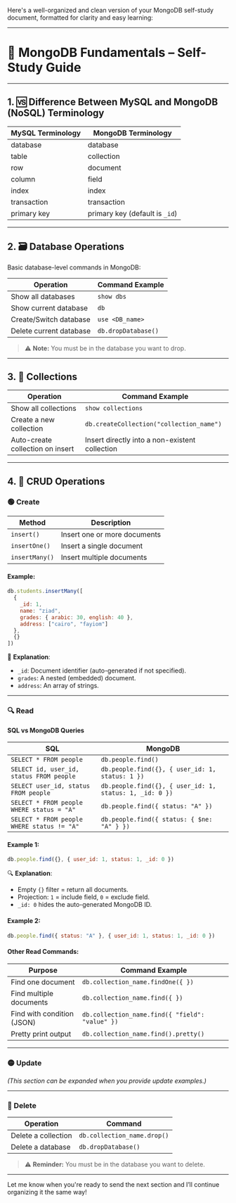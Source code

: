 Here's a well-organized and clean version of your MongoDB self-study document, formatted for clarity and easy learning:

---

# 📘 MongoDB Fundamentals – Self-Study Guide

---

## 1. 🆚 Difference Between MySQL and MongoDB (NoSQL) Terminology

| MySQL Terminology | MongoDB Terminology          |
|-------------------|------------------------------|
| database          | database                     |
| table             | collection                   |
| row               | document                     |
| column            | field                        |
| index             | index                        |
| transaction       | transaction                  |
| primary key       | primary key (default is `_id`) |

---

## 2. 🗃️ Database Operations

Basic database-level commands in MongoDB:

| Operation               | Command Example                      |
|-------------------------|--------------------------------------|
| Show all databases      | `show dbs`                           |
| Show current database   | `db`                                 |
| Create/Switch database  | `use <DB_name>`                     |
| Delete current database | `db.dropDatabase()`                 |

> ⚠️ **Note:** You must be in the database you want to drop.

---

## 3. 📁 Collections

| Operation                        | Command Example                            |
|----------------------------------|--------------------------------------------|
| Show all collections             | `show collections`                         |
| Create a new collection          | `db.createCollection("collection_name")`   |
| Auto-create collection on insert | Insert directly into a non-existent collection |

---

## 4. 🔁 CRUD Operations

### 🟢 Create

| Method        | Description                             |
|---------------|-----------------------------------------|
| `insert()`    | Insert one or more documents            |
| `insertOne()` | Insert a single document                |
| `insertMany()`| Insert multiple documents               |

#### Example:
```js
db.students.insertMany([
  {
    _id: 1,
    name: "ziad",
    grades: { arabic: 30, english: 40 },
    address: ["cairo", "fayiom"]
  },
  {}
])
```

📝 **Explanation**:
- `_id`: Document identifier (auto-generated if not specified).
- `grades`: A nested (embedded) document.
- `address`: An array of strings.

---

### 🔍 Read

#### SQL vs MongoDB Queries

| SQL                                     | MongoDB                                           |
|----------------------------------------|--------------------------------------------------|
| `SELECT * FROM people`                 | `db.people.find()`                              |
| `SELECT id, user_id, status FROM people` | `db.people.find({}, { user_id: 1, status: 1 })` |
| `SELECT user_id, status FROM people`   | `db.people.find({}, { user_id: 1, status: 1, _id: 0 })` |
| `SELECT * FROM people WHERE status = "A"` | `db.people.find({ status: "A" })`               |
| `SELECT * FROM people WHERE status != "A"` | `db.people.find({ status: { $ne: "A" } })`     |

#### Example 1:
```js
db.people.find({}, { user_id: 1, status: 1, _id: 0 })
```

🔍 **Explanation**:
- Empty `{}` filter = return all documents.
- Projection: `1` = include field, `0` = exclude field.
- `_id: 0` hides the auto-generated MongoDB ID.

#### Example 2:
```js
db.people.find({ status: "A" }, { user_id: 1, status: 1, _id: 0 })
```

#### Other Read Commands:

| Purpose                     | Command Example                                 |
|-----------------------------|-------------------------------------------------|
| Find one document           | `db.collection_name.findOne({ })`              |
| Find multiple documents     | `db.collection_name.find({ })`                 |
| Find with condition (JSON)  | `db.collection_name.find({ "field": "value" })`|
| Pretty print output         | `db.collection_name.find().pretty()`           |

---

### 🟡 Update

_(This section can be expanded when you provide update examples.)_

---

### 🔴 Delete

| Operation               | Command                              |
|-------------------------|--------------------------------------|
| Delete a collection     | `db.collection_name.drop()`          |
| Delete a database       | `db.dropDatabase()`                  |

> ⚠️ **Reminder:** You must be in the database you want to delete.

---

Let me know when you're ready to send the next section and I’ll continue organizing it the same way!
